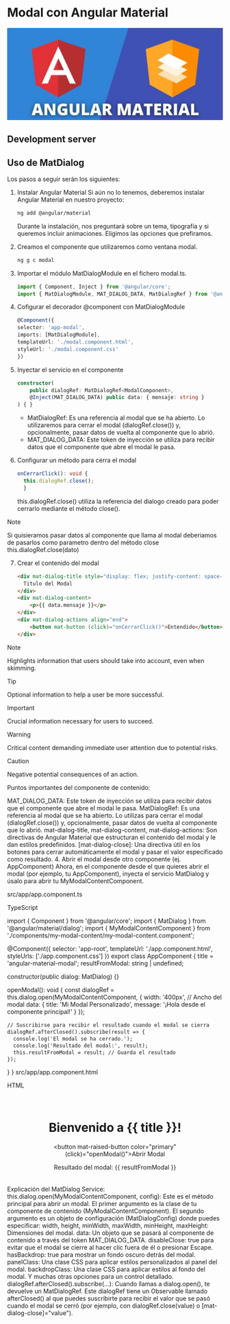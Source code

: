 # Modal con Angular Material

![Descripción de la imagen](public/images/logo.png)



## Development server



## Uso de MatDialog
Los pasos a seguir serán los siguientes:
1. Instalar Angular Material
Si aún no lo tenemos, deberemos instalar Angular Material en nuestro proyecto:

    ```bash
    ng add @angular/material
    ```
    Durante la instalación, nos preguntará sobre un tema, tipografía y si queremos incluir animaciones. Eligimos las opciones que prefiramos.

2. Creamos el componente que utilizaremos como ventana modal.
    ```bash
    ng g c modal
    ```

3. Importar el módulo MatDialogModule en el fichero modal.ts.
    ```typescript
    import { Component, Inject } from '@angular/core';
    import { MatDialogModule, MAT_DIALOG_DATA, MatDialogRef } from '@angular/material/dialog'; // Importa MatDialogModule, MAT_DIALOG_DATA y MatDialogRef
    ```
4. Cofigurar el decorador @component con MatDialogModule
    ```typescript
    @Component({
    selector: 'app-modal',
    imports: [MatDialogModule],  
    templateUrl: './modal.component.html',
    styleUrl: './modal.component.css'
    })
    ```
5. Inyectar el servicio en el componente
    ```typescript
    constructor(
        public dialogRef: MatDialogRef<ModalComponent>,
        @Inject(MAT_DIALOG_DATA) public data: { mensaje: string } 
    ) { }
    ```
    - MatDialogRef: Es una referencia al modal que se ha abierto. Lo utilizaremos para cerrar el modal (dialogRef.close()) y, opcionalmente, pasar datos de vuelta al componente que lo abrió.
    - MAT_DIALOG_DATA: Este token de inyección se utiliza para recibir datos que el componente que abre el modal le pasa.


6. Configurar un método para cerra el modal
    ```typescript
    onCerrarClick(): void {
      this.dialogRef.close(); 
      }
    ```
    this.dialogRef.close() utiliza la referencia del dialogo creado para poder cerrarlo mediante el método close(). 

> [!NOTE]  
> Si quisieramos pasar datos al componente que llama al modal deberiamos de pasarlos como parametro dentro del método close this.dialogRef.close(dato)



7. Crear el contenido del modal
    ```html
    <div mat-dialog-title style="display: flex; justify-content: space-between; align-items: center;">
      Titulo del Modal 
    </div>
    <div mat-dialog-content>
        <p>{{ data.mensaje }}</p>
    </div>
    <div mat-dialog-actions align="end">
        <button mat-button (click)="onCerrarClick()">Entendido</button>
    </div>
    ```




> [!NOTE]  
> Highlights information that users should take into account, even when skimming.

> [!TIP]
> Optional information to help a user be more successful.

> [!IMPORTANT]  
> Crucial information necessary for users to succeed.

> [!WARNING]  
> Critical content demanding immediate user attention due to potential risks.

> [!CAUTION]
> Negative potential consequences of an action.





Puntos importantes del componente de contenido:

MAT_DIALOG_DATA: Este token de inyección se utiliza para recibir datos que el componente que abre el modal le pasa.
MatDialogRef: Es una referencia al modal que se ha abierto. Lo utilizas para cerrar el modal (dialogRef.close()) y, opcionalmente, pasar datos de vuelta al componente que lo abrió.
mat-dialog-title, mat-dialog-content, mat-dialog-actions: Son directivas de Angular Material que estructuran el contenido del modal y le dan estilos predefinidos.
[mat-dialog-close]: Una directiva útil en los botones para cerrar automáticamente el modal y pasar el valor especificado como resultado.
4. Abrir el modal desde otro componente (ej. AppComponent)
Ahora, en el componente desde el que quieres abrir el modal (por ejemplo, tu AppComponent), inyecta el servicio MatDialog y úsalo para abrir tu MyModalContentComponent.

src/app/app.component.ts

TypeScript

import { Component } from '@angular/core';
import { MatDialog } from '@angular/material/dialog';
import { MyModalContentComponent } from './components/my-modal-content/my-modal-content.component';

@Component({
  selector: 'app-root',
  templateUrl: './app.component.html',
  styleUrls: ['./app.component.css']
})
export class AppComponent {
  title = 'angular-material-modal';
  resultFromModal: string | undefined;

  constructor(public dialog: MatDialog) {}

  openModal(): void {
    const dialogRef = this.dialog.open(MyModalContentComponent, {
      width: '400px', // Ancho del modal
      data: {
        title: 'Mi Modal Personalizado',
        message: '¡Hola desde el componente principal!'
      }
    });

    // Suscribirse para recibir el resultado cuando el modal se cierra
    dialogRef.afterClosed().subscribe(result => {
      console.log('El modal se ha cerrado.');
      console.log('Resultado del modal:', result);
      this.resultFromModal = result; // Guarda el resultado
    });
  }
}
src/app/app.component.html

HTML

<div style="text-align:center; padding: 20px;">
  <h1>Bienvenido a {{ title }}!</h1>

  <button mat-raised-button color="primary" (click)="openModal()">Abrir Modal</button>

  <p *ngIf="resultFromModal">Resultado del modal: {{ resultFromModal }}</p>
</div>
Explicación del MatDialog Service:
this.dialog.open(MyModalContentComponent, config): Este es el método principal para abrir un modal.
El primer argumento es la clase de tu componente de contenido (MyModalContentComponent).
El segundo argumento es un objeto de configuración (MatDialogConfig) donde puedes especificar:
width, height, minWidth, maxWidth, minHeight, maxHeight: Dimensiones del modal.
data: Un objeto que se pasará al componente de contenido a través del token MAT_DIALOG_DATA.
disableClose: true para evitar que el modal se cierre al hacer clic fuera de él o presionar Escape.
hasBackdrop: true para mostrar un fondo oscuro detrás del modal.
panelClass: Una clase CSS para aplicar estilos personalizados al panel del modal.
backdropClass: Una clase CSS para aplicar estilos al fondo del modal.
Y muchas otras opciones para un control detallado.
dialogRef.afterClosed().subscribe(...): Cuando llamas a dialog.open(), te devuelve un MatDialogRef. Este dialogRef tiene un Observable llamado afterClosed() al que puedes suscribirte para recibir el valor que se pasó cuando el modal se cerró (por ejemplo, con dialogRef.close(value) o [mat-dialog-close]="value").